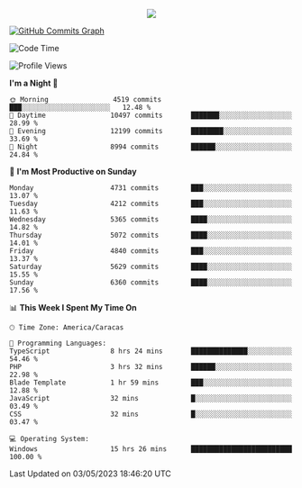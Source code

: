 <p align="center">
  <a href="http://www.github.com/thevacs">
    <img src="https://github-readme-streak-stats.herokuapp.com/?user=thevacs&stroke=ffffff&background=1c1917&ring=0891b2&fire=0891b2&currStreakNum=ffffff&currStreakLabel=0891b2&sideNums=ffffff&sideLabels=ffffff&dates=ffffff&hide_border=true" />
  </a>
  
  <a href="http://www.github.com/thevacs"><img src="https://github-readme-activity-graph.cyclic.app/graph?username=thevacs&bg_color=000000&color=ffffff&line=ff0000&point=ebebeb&area=true&hide_border=true" alt="GitHub Commits Graph" /></a>
  
</p>

<!--START_SECTION:waka-->
![Code Time](http://img.shields.io/badge/Code%20Time-1%2C364%20hrs%2043%20mins-blue)

![Profile Views](http://img.shields.io/badge/Profile%20Views-0-blue)

**I'm a Night 🦉** 

```text
🌞 Morning                4519 commits        ███░░░░░░░░░░░░░░░░░░░░░░   12.48 % 
🌆 Daytime                10497 commits       ███████░░░░░░░░░░░░░░░░░░   28.99 % 
🌃 Evening                12199 commits       ████████░░░░░░░░░░░░░░░░░   33.69 % 
🌙 Night                  8994 commits        ██████░░░░░░░░░░░░░░░░░░░   24.84 % 
```
📅 **I'm Most Productive on Sunday** 

```text
Monday                   4731 commits        ███░░░░░░░░░░░░░░░░░░░░░░   13.07 % 
Tuesday                  4212 commits        ███░░░░░░░░░░░░░░░░░░░░░░   11.63 % 
Wednesday                5365 commits        ████░░░░░░░░░░░░░░░░░░░░░   14.82 % 
Thursday                 5072 commits        ████░░░░░░░░░░░░░░░░░░░░░   14.01 % 
Friday                   4840 commits        ███░░░░░░░░░░░░░░░░░░░░░░   13.37 % 
Saturday                 5629 commits        ████░░░░░░░░░░░░░░░░░░░░░   15.55 % 
Sunday                   6360 commits        ████░░░░░░░░░░░░░░░░░░░░░   17.56 % 
```


📊 **This Week I Spent My Time On** 

```text
🕑︎ Time Zone: America/Caracas

💬 Programming Languages: 
TypeScript               8 hrs 24 mins       ██████████████░░░░░░░░░░░   54.46 % 
PHP                      3 hrs 32 mins       ██████░░░░░░░░░░░░░░░░░░░   22.98 % 
Blade Template           1 hr 59 mins        ███░░░░░░░░░░░░░░░░░░░░░░   12.88 % 
JavaScript               32 mins             █░░░░░░░░░░░░░░░░░░░░░░░░   03.49 % 
CSS                      32 mins             █░░░░░░░░░░░░░░░░░░░░░░░░   03.47 % 

💻 Operating System: 
Windows                  15 hrs 26 mins      █████████████████████████   100.00 % 
```


 Last Updated on 03/05/2023 18:46:20 UTC
<!--END_SECTION:waka-->
